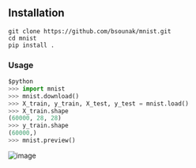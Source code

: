 ## Installation
```console
git clone https://github.com/bsounak/mnist.git
cd mnist
pip install .
```

### Usage
```python
$python
>>> import mnist
>>> mnist.download()
>>> X_train, y_train, X_test, y_test = mnist.load()
>>> X_train.shape
(60000, 28, 28)
>>> y_train.shape
(60000,)
>>> mnist.preview()
```
![image](https://imgur.com/dfe4Fsp.png)
